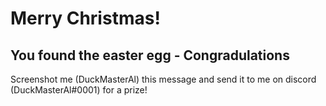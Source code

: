 # Merry Christmas!
## You found the easter egg - Congradulations

Screenshot me (DuckMasterAl) this message and send it to me on discord (DuckMasterAl#0001) for a prize!

